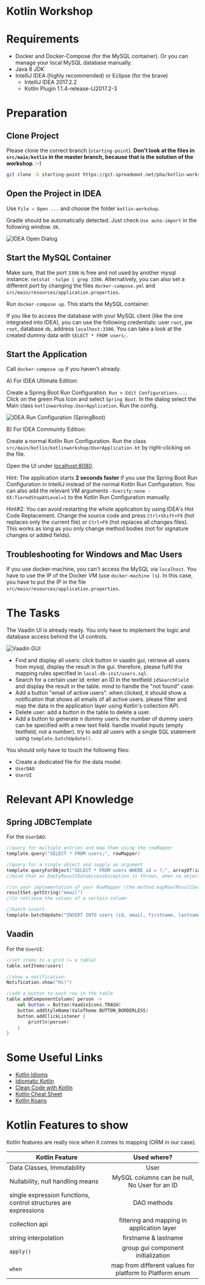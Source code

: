 # Kotlin Workshop

# Requirements

- Docker and Docker-Compose (for the MySQL container). Or you can manage your local MySQL database manually.
- Java 8 JDK
- IntelliJ IDEA (highly recommended) or Eclipse (for the brave)
    - IntelliJ IDEA 2017.2.2 
    - Kotlin Plugin 1.1.4-release-IJ2017.2-3

# Preparation

## Clone Project

Please clone the correct branch (`starting-point`). **Don't look at the files in `src/main/kotlin` in the master branch, because that is the solution of the workshop**. :-) 

```bash
git clone -b starting-point https://git.spreadomat.net/pha/kotlin-workshop
```

## Open the Project in IDEA

Use `File → Open ...` and choose the folder `kotlin-workshop`.

Gradle should be automatically detected. Just check `Use auto-import` in the following window. `OK`.

![IDEA Open Dialog](./idea-open-dialog.png)

## Start the MySQL Container

Make sure, that the port `3306` is free and not used by another mysql instance: `netstat -tulpe | grep 3306`. Alternatively, you can also set a different port by changing the files `docker-compose.yml` and `src/main/resources/application.properties`.

Run `docker-compose up`. This starts the MySQL container.

If you like to access the database with your MySQL client (like the one integrated into IDEA), you can use the following credentials: user `root`, pw `root`, database `db`, address `localhost:3306`. You can take a look at the created dummy data with `SELECT * FROM users;`.

## Start the Application

Call `docker-compose up` if you haven't already. 

A) For IDEA Ultimate Edition:

Create a Spring Boot Run Configuration. `Run > Edit Configurations...`. Click on the green Plus Icon and select `Spring Boot`. In the dialog select the Main class `kotlinworkshop.UserApplication`. Run the config.

![IDEA Run Configuration (SpringBoot)](./idea-spring-boot.png)

B) For IDEA Community Edition:

Create a normal Kotlin Run Configuration. Run the class `src/main/kotlin/kotlinworkshop/UserApplication.kt` by right-clicking on the file.

Open the UI under [localhost:8080](http://localhost:8080/).

Hint: The application starts **2 seconds faster** if you use the Spring Boot Run Configuration in IntelliJ instead of the normal Kotlin Run Configuration. You can also add the relevant VM arguments `-Xverify:none -XX:TieredStopAtLevel=1` to the Kotlin Run Configuration manually.

Hint#2: You can avoid restarting the whole application by using IDEA's Hot Code Replacement. Change the source code and press `Ctrl+Shift+F9` (hot replaces only the current file) or `Ctrl+F9` (hot replaces all changes files). This works as long as you only change method bodies (not for signature changes or added fields).

## Troubleshooting for Windows and Mac Users

If you use docker-machine, you can't access the MySQL via `localhost`. You have to use the IP of the Docker VM (use `docker-machine ls`). In this case, you have to put the IP in the file `src/main/resources/application.properties`.

# The Tasks

The Vaadin UI is already ready. You only have to implement the logic and database access behind the UI controls.

![Vaadin GUI](vaadin-gui.png)

- Find and display all users: click button in vaadin gui, retrieve all users from mysql, display the result in the gui. therefore, please fulfil the mapping rules specified in `local-db-init/users.sql`.
- Search for a certain user id: enter an ID in the textfield `idSearchField` and display the result in the table. mind to handle the "not found" case.
- Add a button "email of active users". when clicked, it should show a notification that shows all emails of all active users. please filter and map the data in the application layer using Kotlin's collection API.
- Delete user: add a button in the table to delete a user.
- Add a button to generate _n_ dummy users. the number of dummy users can be specified with a new text field. handle invalid inputs (empty textfield, not a number). try to add all users with a single SQL statement using `template.batchUpdate()`.

You should only have to touch the following files:

- Create a dedicated file for the data model.
- `UserDAO`
- `UserUI`

# Relevant API Knowledge

## Spring JDBCTemplate

For the `UserDAO`:

```kotlin
//query for multiple entries and map them using the rowMapper
template.query("SELECT * FROM users;", rowMapper)

//query for a single object and supply an argument
template.queryForObject("SELECT * FROM users WHERE id = ?;", arrayOf(id), rowMapper)
//mind that an EmptyResultDataAccessException is thrown, when no object was found

//in your implementation of your RowMapper (the method mapRow(ResultSet, rowNum)), you can use
resultSet.getString("email")
//to retrieve the values of a certain column

//batch insert
template.batchUpdate("INSERT INTO users (id, email, firstname, lastname, description, guest, platform, date_created, state) VALUES (?, ?, ?, ?, ?, ?, ?, FROM_UNIXTIME(?), ?);", List<Array<Any>>)
```

## Vaadin

For the `UserUI`:

```kotlin
//set items to a grid (= a table)
table.setItems(users)

//show a notification:
Notification.show("Hi!")

//add a button to each row in the table
table.addComponentColumn{ person ->
    val button = Button(VaadinIcons.TRASH)
    button.addStyleName(ValoTheme.BUTTON_BORDERLESS)
    button.addClickListener {
        println(person)
    }
}
```

# Some Useful Links

- [Kotlin Idioms](https://kotlinlang.org/docs/reference/idioms.html)
- [Idiomatic Kotlin](https://blog.philipphauer.de/idiomatic-kotlin-best-practices/)
- [Clean Code with Kotlin](https://blog.philipphauer.de/clean-code-kotlin/)
- [Kotlin Cheat Sheet](https://jaxenter.com/kotlin-cheat-sheet-tips-tricks-136716.html)
- [Kotlin Koans](https://kotlinlang.org/docs/tutorials/koans.html)

# Kotlin Features to show

Kotlin features are really nice when it comes to mapping (ORM in our case).

|Kotlin Feature|Used where?|
| ------------- |:-------------:|
|Data Classes, Immutability| User |
|Nullability, null handling means|MySQL columns can be null, No User for an ID |
|single expression functions, control structures are expressions | DAO methods | 
|collection api | filtering and mapping in application layer |
|string interpolation | firstname & lastname |
|`apply()`| group gui component initialization |
|`when` | map from different values for platform to Platform enum |
